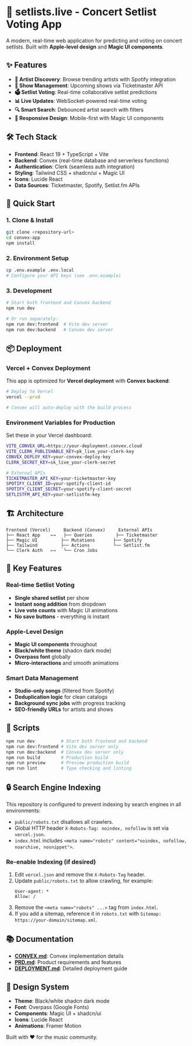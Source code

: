 # 🎵 setlists.live - Concert Setlist Voting App

A modern, real-time web application for predicting and voting on concert setlists. Built with **Apple-level design** and **Magic UI components**.

## ✨ Features

- **🎤 Artist Discovery**: Browse trending artists with Spotify integration
- **🎵 Show Management**: Upcoming shows via Ticketmaster API
- **🗳️ Setlist Voting**: Real-time collaborative setlist predictions
- **📊 Live Updates**: WebSocket-powered real-time voting
- **🔍 Smart Search**: Debounced artist search with filters
- **📱 Responsive Design**: Mobile-first with Magic UI components

## 🛠️ Tech Stack

- **Frontend**: React 19 + TypeScript + Vite
- **Backend**: Convex (real-time database and serverless functions)
- **Authentication**: Clerk (seamless auth integration)
- **Styling**: Tailwind CSS + shadcn/ui + Magic UI
- **Icons**: Lucide React
- **Data Sources**: Ticketmaster, Spotify, Setlist.fm APIs

## 🚀 Quick Start

### 1. Clone & Install
```bash
git clone <repository-url>
cd convex-app
npm install
```

### 2. Environment Setup
```bash
cp .env.example .env.local
# Configure your API keys (see .env.example)
```

### 3. Development
```bash
# Start both frontend and Convex backend
npm run dev

# Or run separately:
npm run dev:frontend  # Vite dev server
npm run dev:backend   # Convex dev server
```

## 📦 Deployment

### Vercel + Convex Deployment

This app is optimized for **Vercel deployment** with **Convex backend**:

```bash
# Deploy to Vercel
vercel --prod

# Convex will auto-deploy with the build process
```

### Environment Variables for Production

Set these in your Vercel dashboard:

```bash
VITE_CONVEX_URL=https://your-deployment.convex.cloud
VITE_CLERK_PUBLISHABLE_KEY=pk_live_your-clerk-key
CONVEX_DEPLOY_KEY=your-convex-deploy-key
CLERK_SECRET_KEY=sk_live_your-clerk-secret

# External APIs
TICKETMASTER_API_KEY=your-ticketmaster-key
SPOTIFY_CLIENT_ID=your-spotify-client-id
SPOTIFY_CLIENT_SECRET=your-spotify-client-secret
SETLISTFM_API_KEY=your-setlistfm-key
```

## 🏗️ Architecture

```
Frontend (Vercel)     Backend (Convex)     External APIs
├── React App    ←→   ├── Queries         ├── Ticketmaster
├── Magic UI         ├── Mutations       ├── Spotify  
├── Tailwind         ├── Actions         └── Setlist.fm
└── Clerk Auth   ←→   └── Cron Jobs
```

## 📱 Key Features

### Real-time Setlist Voting
- **Single shared setlist** per show
- **Instant song addition** from dropdown
- **Live vote counts** with Magic UI animations
- **No save buttons** - everything is instant

### Apple-Level Design
- **Magic UI components** throughout
- **Black/white theme** (shadcn dark mode)
- **Overpass font** globally
- **Micro-interactions** and smooth animations

### Smart Data Management
- **Studio-only songs** (filtered from Spotify)
- **Deduplication logic** for clean catalogs
- **Background sync jobs** with progress tracking
- **SEO-friendly URLs** for artists and shows

## 🔧 Scripts

```bash
npm run dev          # Start both frontend and backend
npm run dev:frontend # Vite dev server only
npm run dev:backend  # Convex dev server only
npm run build        # Production build
npm run preview      # Preview production build
npm run lint         # Type checking and linting
```

## 🔒 Search Engine Indexing

This repository is configured to prevent indexing by search engines in all environments:

- `public/robots.txt` disallows all crawlers.
- Global HTTP header `X-Robots-Tag: noindex, nofollow` is set via `vercel.json`.
- `index.html` includes `<meta name="robots" content="noindex, nofollow, noarchive, nosnippet">`.

### Re-enable Indexing (if desired)

1. Edit `vercel.json` and remove the `X-Robots-Tag` header.
2. Update `public/robots.txt` to allow crawling, for example:
   ```
   User-agent: *
   Allow: /
   ```
3. Remove the `<meta name="robots" ...>` tag from `index.html`.
4. If you add a sitemap, reference it in `robots.txt` with `Sitemap: https://your-domain/sitemap.xml`.

## 📚 Documentation

- **[CONVEX.md](./CONVEX.md)**: Convex implementation details
- **[PRD.md](./PRD.md)**: Product requirements and features
- **[DEPLOYMENT.md](./DEPLOYMENT.md)**: Detailed deployment guide

## 🎨 Design System

- **Theme**: Black/white shadcn dark mode
- **Font**: Overpass (Google Fonts)
- **Components**: Magic UI + shadcn/ui
- **Icons**: Lucide React
- **Animations**: Framer Motion

Built with ❤️ for the music community.